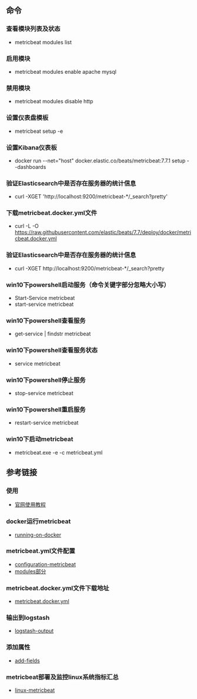 ## 命令

### 查看模块列表及状态
* metricbeat modules list

### 启用模块
* metricbeat modules enable apache mysql

### 禁用模块
* metricbeat modules disable http

### 设置仪表盘模板
* metricbeat setup -e

### 设置Kibana仪表板
* docker run --net="host" docker.elastic.co/beats/metricbeat:7.7.1 setup --dashboards

### 验证Elasticsearch中是否存在服务器的统计信息
* curl -XGET 'http://localhost:9200/metricbeat-*/_search?pretty'

### 下载metricbeat.docker.yml文件
* curl -L -O https://raw.githubusercontent.com/elastic/beats/7.7/deploy/docker/metricbeat.docker.yml

### 验证Elasticsearch中是否存在服务器的统计信息
* curl -XGET http://localhost:9200/metricbeat-*/_search?pretty

### win10下powershell启动服务（命令关键字部分忽略大小写）
* Start-Service metricbeat
* start-service metricbeat

### win10下powershell查看服务
* get-service | findstr metricbeat

### win10下powershell查看服务状态
* service metricbeat

### win10下powershell停止服务
* stop-service metricbeat

### win10下powershell重启服务
* restart-service metricbeat

### win10下启动metricbeat
* metricbeat.exe -e -c metricbeat.yml


## 参考链接

### 使用
* [官网使用教程](https://www.elastic.co/guide/en/beats/metricbeat/current/metricbeat-getting-started.html)

### docker运行metricbeat
* [running-on-docker](https://www.elastic.co/guide/en/beats/metricbeat/current/running-on-docker.html)

### metricbeat.yml文件配置
* [configuration-metricbeat](https://www.elastic.co/guide/en/beats/metricbeat/current/configuration-metricbeat.html)
* [modules部分](https://www.elastic.co/guide/en/beats/metricbeat/current/metricbeat-modules.html)

### metricbeat.docker.yml文件下载地址
* [metricbeat.docker.yml](https://raw.githubusercontent.com/elastic/beats/7.7/deploy/docker/metricbeat.docker.yml)

### 输出到logstash
* [logstash-output](https://www.elastic.co/guide/en/beats/metricbeat/current/logstash-output.html)

### 添加属性
* [add-fields](https://www.elastic.co/guide/en/beats/metricbeat/current/add-fields.html)

### metricbeat部署及监控linux系统指标汇总
* [linux-metricbeat](https://owelinux.github.io/2018/07/30/article10-linux-metricbeat-diskio/)